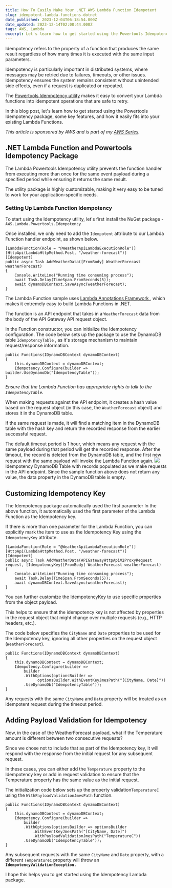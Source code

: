 ```yaml
---
title: How To Easily Make Your .NET AWS Lambda Function Idempotent
slug: idempotent-lambda-functions-dotnet
date_published: 2023-12-04T06:18:54.000Z
date_updated: 2023-12-14T02:08:44.000Z
tags: AWS, Lambda
excerpt: Let's learn how to get started using the Powertools Idempotency package, some key features, and how it easily fits into your existing Lambda Functions.
---
```


Idempotency refers to the property of a function that produces the same result regardless of how many times it is executed with the same input parameters.

Idempotency is particularly important in distributed systems, where messages may be retried due to failures, timeouts, or other issues. Idempotency ensures the system remains consistent without unintended side effects, even if a request is duplicated or repeated.

The [Powertools Idempotency utility](https://docs.powertools.aws.dev/lambda/dotnet/utilities/idempotency/) makes it easy to convert your Lambda functions into idempotent operations that are safe to retry.

In this blog post, let's learn how to get started using the Powertools Idempotency package, some key features, and how it easily fits into your existing Lambda Functions.

*This article is sponsored by AWS and is part of my *[*AWS Series*](__GHOST_URL__/tag/aws/)*.*

## .NET Lambda Function and Powertools Idempotency Package

The Lambda Powertools Idempotency utility prevents the function handler from executing more than once for the same event payload during a specified period while ensuring it returns the same result. 

The utility package is highly customizable, making it very easy to be tuned to work for your application-specific needs.

### Setting Up Lambda Function Idempotency

To start using the Idempotency utility, let's first install the NuGet package - `AWS.Lambda.Powertools.Idempotency`

Once installed, we only need to add the `Idempotent` attribute to our Lambda Function handler endpoint, as shown below.

    [LambdaFunction(Role = "@WeatherApiLambdaExecutionRole")]
    [HttpApi(LambdaHttpMethod.Post, "/weather-forecast")]
    [Idempotent]
    public async Task AddWeatherData([FromBody] WeatherForecast weatherForecast)
    {
        Console.WriteLine("Running time consuming process");
        await Task.Delay(TimeSpan.FromSeconds(5));
        await dynamoDBContext.SaveAsync(weatherForecast);
    }

The Lambda Function sample uses [Lambda Annotations Framework ](__GHOST_URL__/blog/lambda-annotation-framework-crud-api/), which makes it extremely easy to build Lambda Functions in .NET. 

The function is an API endpoint that takes in a `WeatherForecast` data from the body of the API Gateway API request object.

In the Function constructor, you can initialize the Idempotency configuration. The code below sets up the package to use the DynamoDB table `IdempotencyTable` , as it's storage mechanism to maintain request/response information. 

    public Functions(IDynamoDBContext dynamoDBContext)
    {
        this.dynamoDBContext = dynamoDBContext;
        Idempotency.Configure(builder => builder.UseDynamoDb("IdempotencyTable"));
    }

*Ensure that the Lambda Function has appropriate rights to talk to the `IdempotencyTable`.*

When making requests against the API endpoint, it creates a hash value based on the request object (in this case, the `WeatherForecast` object) and stores it in the DynamoDB table. 

If the same request is made, it will find a matching item in the DynamoDB table with the hash key and return the recorded response from the earlier successful request.

The default timeout period is 1 hour, which means any request with the same payload during that period will get the recorded response. After the timeout, the record is deleted from the DynamoDB table, and the first new request with the same payload will invoke the Lambda Function again.
![](__GHOST_URL__/content/images/2023/12/image-2.png)Idempotency DynamoDB Table with records populated as we make requests in the API endpoint.
Since the sample function above does not return any value, the data property in the DynamoDB table is empty.

## Customizing Idempotency Key

The Idempotency package automatically used the first parameter In the above function, it automatically used the first parameter of the Lambda Function as the Idempotency key. 

If there is more than one parameter for the Lambda Function, you can explicitly mark the item to use as the Idempotency Key using the `IdempotencyKey` attribute.

    [LambdaFunction(Role = "@WeatherApiLambdaExecutionRole")]
    [HttpApi(LambdaHttpMethod.Post, "/weather-forecast")]
    [Idempotent]
    public async Task AddWeatherData(APIGatewayHttpApiV2ProxyRequest request, [IdempotencyKey][FromBody] WeatherForecast weatherForecast)
    {
        Console.WriteLine("Running time consuming process");
        await Task.Delay(TimeSpan.FromSeconds(5));
        await dynamoDBContext.SaveAsync(weatherForecast);
    }

You can further customize the IdempotencyKey to use specific properties from the object payload. 

This helps to ensure that the idempotency key is not affected by properties in the request object that might change over multiple requests (e.g., HTTP headers, etc.).

The code below specifies the `CityName` and `Date` properties to be used for the Idempotency key, ignoring all other properties on the request object (`WeatherForecast`). 

    public Functions(IDynamoDBContext dynamoDBContext)
    {
        this.dynamoDBContext = dynamoDBContext;
        Idempotency.Configure(builder =>
            builder
            .WithOptions(optionsBuilder => 
                  optionsBuilder.WithEventKeyJmesPath("[CityName, Date]"))
            .UseDynamoDb("IdempotencyTable"));
    }

Any requests with the same `CityName` and `Date` property will be treated as an idempotent request during the timeout period. 

## Adding Payload Validation for Idempotency

Now, in the case of the WeatherForecast payload, what if the Temperature amount is different between two consecutive requests?

Since we chose not to include that as part of the Idempotency key, it will respond with the response from the initial request for any subsequent request.

In these cases, you can either add the `Temperature` property to the Idempotency key or add in request validation to ensure that the Temperature property has the same value as the initial request.

The initialization code below sets up the property validation`TemperatureC` using the `WithPayloadValidationJmesPath` function.

    public Functions(IDynamoDBContext dynamoDBContext)
    {
        this.dynamoDBContext = dynamoDBContext;
        Idempotency.Configure(builder =>
            builder
            .WithOptions(optionsBuilder => optionsBuilder
                .WithEventKeyJmesPath("[CityName, Date]")
                .WithPayloadValidationJmesPath("TemperatureC"))
            .UseDynamoDb("IdempotencyTable"));
    }

Any subsequent requests with the same `CityName` and `Date` property, with a different `TemperatureC` property will throw an **`IdempotencyValidationException.`**

I hope this helps you to get started using the Idempotency Lambda package. 

